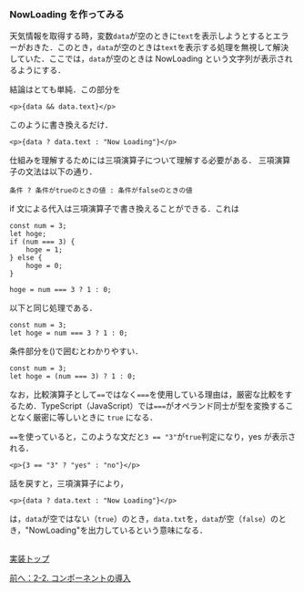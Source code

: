 ### NowLoading を作ってみる

天気情報を取得する時，変数`data`が空のときに`text`を表示しようとするとエラーがおきた．このとき，`data`が空のときは`text`を表示する処理を無視して解決していた．ここでは，`data`が空のときは NowLoading という文字列が表示されるようにする．

結論はとても単純．この部分を

```
<p>{data && data.text}</p>
```

このように書き換えるだけ．

```
<p>{data ? data.text : "Now Loading"}</p>
```

仕組みを理解するためには三項演算子について理解する必要がある．
三項演算子の文法は以下の通り．

```
条件 ? 条件がtrueのときの値 : 条件がfalseのときの値
```

if 文による代入は三項演算子で書き換えることができる．これは

```
const num = 3;
let hoge;
if (num === 3) {
    hoge = 1;
} else {
    hoge = 0;
}

hoge = num === 3 ? 1 : 0;
```

以下と同じ処理である．

```
const num = 3;
let hoge = num === 3 ? 1 : 0;
```

条件部分を()で囲むとわかりやすい．

```
const num = 3;
let hoge = (num === 3) ? 1 : 0;
```

なお，比較演算子として`==`ではなく`===`を使用している理由は，厳密な比較をするため．TypeScript（JavaScript）では`===`がオペランド同士が型を変換することなく厳密に等しいときに `true` になる．

`==`を使っていると，このような文だと`3 == "3"`が`true`判定になり，yes が表示される．

```
<p>{3 == "3" ? "yes" : "no"}</p>
```

話を戻すと，三項演算子により，

```
<p>{data ? data.text : "Now Loading"}</p>
```

は，`data`が空ではない（`true`）のとき，`data.txt`を，`data`が空（`false`）のとき，"NowLoading"を出力しているという意味になる．

##
[実装トップ](https://github.com/Tsuyopon-1067/its-nextjs-practice/blob/main/doc/implement/0_implement.md)

[前へ：2-2. コンポーネントの導入](https://github.com/Tsuyopon-1067/its-nextjs-practice/blob/main/doc/implement/2_refactoring/2_component.md)
